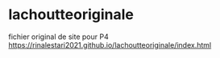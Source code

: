 # lachoutteoriginale
fichier original de site pour P4
https://rinalestari2021.github.io/lachoutteoriginale/index.html
